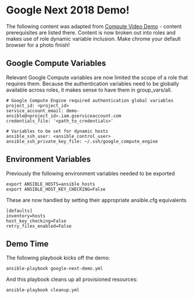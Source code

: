 # Google Next 2018 Demo!

The following content was adapted from [Compute Video Demo](https://github.com/GoogleCloudPlatform/compute-video-demo-ansible) - content prerequisites are listed there. Content is now broken out into roles and makes use of role dynamic variable inclusion. Make chrome your default browser for a photo finish! 

Google Compute Variables
--------------
Relevant Google Compute variables are now limited the scope of a role that requires them. Because the authentication variables need to be globally available across roles, it makes sense to have them in group_vars/all.
```
# Google Compute Engine required authentication global variables
project_id: <project_id>
service_account_email: demo-ansible@<project_id>.iam.gserviceaccount.com
credentials_file: '<path_to_credentials>'

# Variables to be set for dynamic hosts
ansible_ssh_user: <ansible_control_user>
ansible_ssh_private_key_file: ~/.ssh/google_compute_engine
```

Environment Variables
--------------
Previously the following environment variables needed to be exported
```
export ANSIBLE_HOSTS=ansible_hosts
export ANSIBLE_HOST_KEY_CHECKING=False
```

These are now handled by setting their appropriate ansible.cfg equivalents
```
[defaults]
inventory=hosts
host_key_checking=False
retry_files_enabled=False
```

Demo Time
--------------
The following playbook kicks off the demo:
```
ansible-playbook google-next-demo.yml
```

And this playbook cleans up all provisioned resources:
```
ansible-playbook cleanup.yml
```
